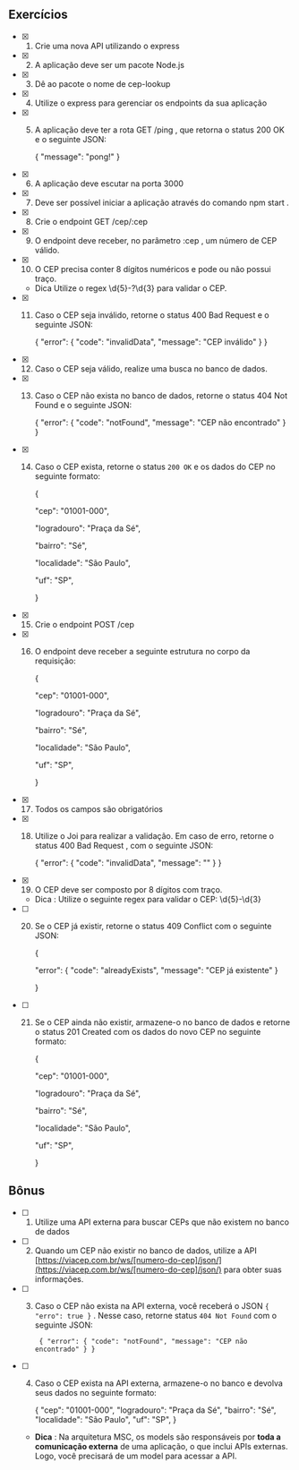

  ## Exercícios

 - [x] 1. Crie uma nova API utilizando o express

  

 - [x] 2. A aplicação deve ser um pacote Node.js

  

 - [x] 3. Dê ao pacote o nome de cep-lookup

  

 - [x] 4. Utilize o express para gerenciar os endpoints da sua aplicação

  

 - [x] 5. A aplicação deve ter a rota GET /ping , que retorna o status 200 OK e o seguinte JSON:

  

		{ "message": "pong!" }

  

 - [x] 6. A aplicação deve escutar na porta 3000

  

 - [x] 7. Deve ser possível iniciar a aplicação através do comando npm start .

  

 - [x] 8. Crie o endpoint GET /cep/:cep

  

 - [x] 9. O endpoint deve receber, no parâmetro :cep , um número de CEP válido.

  

 - [x] 10. O CEP precisa conter 8 dígitos numéricos e pode ou não possui traço.

	- Dica Utilize o regex \d{5}-?\d{3} para validar o CEP.

  

 - [x] 11. Caso o CEP seja inválido, retorne o status 400 Bad Request e o seguinte JSON:

  

		{ "error": { "code": "invalidData", "message": "CEP inválido" } }

  

 - [x] 12. Caso o CEP seja válido, realize uma busca no banco de dados.

  

 - [x] 13. Caso o CEP não exista no banco de dados, retorne o status 404 Not Found e o seguinte JSON:

  

		{ "error": { "code": "notFound", "message": "CEP não encontrado" } }

  

 - [x] 14. Caso o CEP exista, retorne o status `200 OK` e os dados do CEP no seguinte formato:

  

		{



		"cep": "01001-000",



		"logradouro": "Praça da Sé",



		"bairro": "Sé",



		"localidade": "São Paulo",



		"uf": "SP",



		}

  

 - [x] 15. Crie o endpoint POST /cep

  

 - [x] 16. O endpoint deve receber a seguinte estrutura no corpo da requisição:

  

		{



		"cep": "01001-000",



		"logradouro": "Praça da Sé",



		"bairro": "Sé",



		"localidade": "São Paulo",



		"uf": "SP",



		}

  

 - [x] 17. Todos os campos são obrigatórios

  

 - [x] 18. Utilize o Joi para realizar a validação. Em caso de erro, retorne o status 400 Bad Request , com o seguinte JSON:

  

		{ "error": { "code": "invalidData", "message": "<mensagem do Joi>" } }

  

 - [x] 19. O CEP deve ser composto por 8 dígitos com traço.

  

	- Dica : Utilize o seguinte regex para validar o CEP: \d{5}-\d{3}

  

 - [ ] 20. Se o CEP já existir, retorne o status 409 Conflict com o seguinte JSON:

  

		{



		"error": { "code": "alreadyExists", "message": "CEP já existente" }



		}

  

 - [ ] 21. Se o CEP ainda não existir, armazene-o no banco de dados e retorne o status 201 Created com os dados do novo CEP no seguinte formato:

  

		{



		"cep": "01001-000",



		"logradouro": "Praça da Sé",



		"bairro": "Sé",



		"localidade": "São Paulo",



		"uf": "SP",



		}

  ## Bônus
  - [ ]  1.  Utilize uma API externa para buscar CEPs que não existem no banco de dados
    
 - [ ] 2.  Quando um CEP não existir no banco de dados, utilize a API  [https://viacep.com.br/ws/[numero-do-cep]/json/](https://viacep.com.br/ws/[numero-do-cep]/json/) para obter suas informações.
    
 - [ ] 3.  Caso o CEP não exista na API externa, você receberá o JSON  `{ "erro": true }`  . Nesse caso, retorne status  `404 Not Found`  com o seguinte JSON:

			{ "error": { "code": "notFound", "message": "CEP não encontrado" } }
 - [ ] 4.  Caso o CEP exista na API externa, armazene-o no banco e devolva seus dados no seguinte formato:

		{
		  "cep": "01001-000",
		  "logradouro": "Praça da Sé",
		  "bairro": "Sé",
		  "localidade": "São Paulo",
		  "uf": "SP",
		}

	- **Dica** : Na arquitetura MSC, os models são responsáveis por **toda a comunicação externa** de uma aplicação, o que inclui APIs externas. Logo, você precisará de um model para acessar a API.
